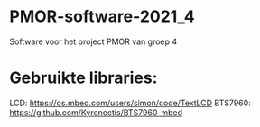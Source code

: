 # PMOR-software-2021_4
Software voor het project PMOR van groep 4

# Gebruikte libraries:
LCD: https://os.mbed.com/users/simon/code/TextLCD
BTS7960: https://github.com/Kyronectis/BTS7960-mbed
